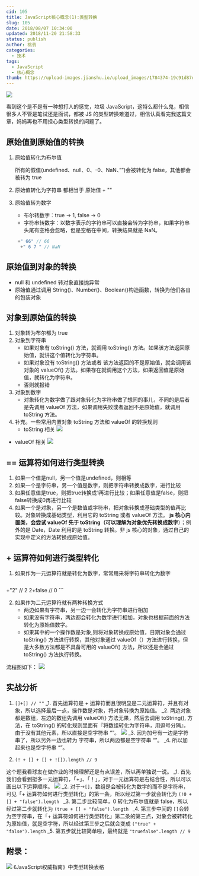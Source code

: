 ```yaml
---
cid: 105
title: JavaScript核心概念(1):类型转换
slug: 105
date: 2018/08/07 10:34:00
updated: 2018/11-20 21:58:33
status: publish
author: 桃翁
categories: 
  - 技术
tags: 
  - JavaScript
  - 核心概念
thumb: https://upload-images.jianshu.io/upload_images/1784374-19c91d87d8923fa2.jpg?imageMogr2/auto-orient/strip%7CimageView2/2/w/630/format/webp
---
```



![](https://diycode.b0.upaiyun.com/photo/2018/75860bac6249dc70ac61906ae3f58049.png)


看到这个是不是有一种想打人的感觉，垃圾 JavaScript，这特么都什么鬼，相信很多人不管是笔试还是面试，都被 JS 的类型转换难道过，相信认真看完我这篇文章，妈妈再也不用担心类型转换的问题了。

## 原始值到原始值的转换

1. 原始值转化为布尔值

	 所有的假值(undefined、null、0、-0、NaN、””)会被转化为 false，其他都会被转为 true

2. 原始值转化为字符串
 都相当于 原始值 + ""

3. 原始值转为数字
	- 布尔转数字：true -> 1, false -> 0
	- 字符串转数字：以数字表示的字符串可以直接会转为字符串，如果字符串头尾有空格会忽略，但是空格在中间，转换结果就是 NaN。
	
	```javascript
	 +" 66" // 66
	  +" 6 7 " // NaN
	```

##  原始值到对象的转换

- null 和 undefined 转对象直接抛异常
- 原始值通过调用 String()、Number()、Boolean()构造函数，转换为他们各自的包装对象
	
## 对象到原始值的转换
1. 对象转为布尔都为 true
2. 对象到字符串
	- 如果对象有 toString() 方法，就调用 toString() 方法。如果该方法返回原始值，就讲这个值转化为字符串。
	- 如果对象没有 toString() 方法或者 该方法返回的不是原始值，就会调用该对象的 valueOf() 方法。如果存在就调用这个方法，如果返回值是原始值，就转化为字符串。
	- 否则就报错
3. 对象到数字
	- 对象转化为数字做了跟对象转化为字符串做了想同的事儿，不同的是后者是先调用 valueOf 方法，如果调用失败或者返回不是原始值，就调用 toString 方法。
4. 补充。一些常用内置对象 toString 方法和 valueOf 的转换规则
	- toString 相关
	![](https://diycode.b0.upaiyun.com/photo/2018/9fe8d2d761eff48c5145e6c7e035a7dc.png)
	
 - valueOf 相关
	![](https://diycode.b0.upaiyun.com/photo/2018/656a5a293809ad2628a2afc40fe12bb9.png)

## == 运算符如何进行类型转换
1. 如果一个值是null，另一个值是undefined，则相等
2. 如果一个是字符串，另一个值是数字，则把字符串转换成数字，进行比较
3. 如果任意值是true，则把true转换成1再进行比较；如果任意值是false，则把false转换成0再进行比较
4. 如果一个是对象，另一个是数值或字符串，把对象转换成基础类型的值再比较。对象转换成基础类型，利用它的 toString 或者 valueOf 方法。 **js 核心内置类，会尝试 valueOf 先于 toString（可以理解为对象优先转换成数字**）；例外的是 Date，Date 利用的是 toString 转换。非 js 核心的对象，通过自己的实现中定义的方法转换成原始值。

## + 运算符如何进行类型转化
1. 如果作为一元运算符就是转化为数字，常常用来将字符串转化为数字
    ```
+"2" //  2
2+false // 0
    ```
   
2. 如果作为二元运算符就有两种转换方式
	- 两边如果有字符串，另一边一会转化为字符串进行相加
	- 如果没有字符串，两边都会转化为数字进行相加，对象也根据前面的方法转化为原始值数字。
	- 如果其中的一个操作数是对象,则将对象转换成原始值，日期对象会通过 toString() 方法进行转换，其他对象通过 valueOf（）方法进行转换，但是大多数方法都是不具备可用的 valueOf() 方法，所以还是会通过 toString() 方法执行转换。
	
流程图如下：
![](https://diycode.b0.upaiyun.com/photo/2018/75a38c55807695e9283e1a76d5cdf0ca.png)
## 实战分析
1.  `[]+[] // ""`
_1. 首先运算符是 + 运算符而且很明显是二元运算符，并且有对象，所以选择最后一点，操作数是对象，将对象转换为原始值。
_2. 两边对象都是数组，左边的数组先调用 valueOf() 方法无果，然后去调用 toString(), 方法，在 toString() 的转化规则里面有『将数组转化为字符串，用逗号分隔』，由于没有其他元素，所以直接是空字符串 “”。
	![](https://diycode.b0.upaiyun.com/photo/2018/30b2c9a257c7b7a780b6a7b125d65efd.png)
_3. 因为加号有一边是字符串了，所以另外一边也转为 字符串，所以两边都是空字符串 “”。
_4. 所以加起来也是空字符串 “”。

2. `(! + [] + [] + ![]).length // 9`

这个题我看球友在做作业的时候理解还是有点误差，所以再单独说一说。
_1. 首先我们会看到挺多一元运算符，「+」、「！」，对于一元运算符是右结合性，所以可以画出以下运算顺序。
![](https://diycode.b0.upaiyun.com/photo/2018/75f496bcf7d859f84298761c90f5bdab.png)
_2. 对于·`+[]`，数组是会被转化为数字的而不是字符串，可见「+ 运算符如何进行类型转化」的第一条，所以经过第一步就会转化为
`(!0 + [] + "false").length `
_3. 第二步比较简单，0 转化为布尔值就是 false，所以经过第二步就转化为
`(true + [] + "false").length `
_4. 第三步中间的 `[]`会转为空字符串，在「+ 运算符如何进行类型转化」第二条的第三点，对象会被转转化为原始值，就是空字符，所以经过第三步之后就会变成
`("true" + "false").length`
_5. 第五步就比较简单啦，最终就是 `"truefalse".length // 9`
## 附录：
![](https://diycode.b0.upaiyun.com/photo/2018/f8e1e7a0291d6ad042c672cbaff063aa.png)
《JavaScript权威指南》中类型转换表格
